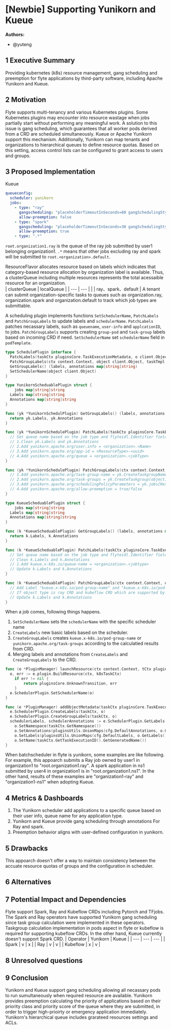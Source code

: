 # [Newbie] Supporting Yunikorn and Kueue

**Authors:**

- @yuteng

## 1 Executive Summary

Providing kubernetes (k8s) resource management, gang scheduling and preemption for flyte applications by third-party software, including Apache Yunikorn and Kueue.

## 2 Motivation

Flyte supports multi-tenancy and various Kubernetes plugins.
Some Kubernetes plugins may encounter into resource wastage when jobs partially start without performing any meaningful work. 
A solution to this issue is gang scheduling, which guarantees that all worker pods derived from a CRD are scheduled simultaneously.
Kueue or Apache Yunikorn support this mechanism. 
Additionally, Yunikorn can map tenants and organizations to hierarchical queues to define resource quotas.
Based on this setting, access control lists can be configured to grant access to users and groups.

## 3 Proposed Implementation

Kueue

```yaml
queueconfig:
  scheduler: yunikorn
  jobs:
    - type: "ray"
      gangscheduling: "placeholderTimeoutInSeconds=60 gangSchedulingStyle=hard"
      allow-preemption: false
    - type: "spark"
      gangscheduling: "placeholderTimeoutInSeconds=30 gangSchedulingStyle=hard"
      allow-preemption: true
    - type: ".*"
```

`root.organization1.ray` is the queue of the ray job submitted by user1 belonging organization1. 
`.*` means that other jobs excluding ray and spark will be submitted to `root.<organization>.default`.

ResourceFlavor allocates resource based on labels which indicates that category-based resource allocation by organization label is available.
Thus, a clusterQueue including multiple resources represents the total acessaible resource for an organization.  
| clusterQueue | localQueue |
| --- | --- |
| <organization name> | ray、spark、default |
A tenant can submit organization-specific tasks to queues such as organization.ray, organization.spark and organization.default to track which job types are submittable.

A scheduling plugin implements functions `SetSchedulerName`, `PatchLabels` and `PatchGroupLabels` to update labels and `schedulerName`.
`PatchLabels` patches necassary labels, such as `queuename`, `user-info` and `applcationID`, to jobs.
`PatchGroupLabels` supports creating `group-pod` and `task-group` labels based on incoming CRD if need. 
`SetSchedulerName` set `schedulerName` field in `podTemplate`.

```go
type SchedulePlugin interface {
  PatchLabels(taskCtx pluginsCore.TaskExecutionMetadata, o client.Object, cfg *config.K8sPluginConfig)
  PatchGroupLabels(ctx context.Context, object client.Object, taskTmpl *core.TaskTemplate)
  GetGroupLabels() (labels, annotations map[string]string)
  SetSchedulerName(object client.Object)
}

type YunikornScheduablePlugin struct {
	jobs map[string]string
  Labels map[string]string
  Annotations map[string]string
}

func (yk *YunikornSchedulPlugin) GetGroupLabels() (labels, annotations map[string]string) {
  return yk.Labels, yk.Annotations
}

func (yk *YunikornSchedulePlugin) PatchLabels(taskCtx pluginsCore.TaskExecutionMetadata, o client.Object, cfg *config.K8sPluginConfig) (labels, annotations map[string]string) {
  // Set queue name based on the job type and flyteidl.Identifier fields including "ResourceType", "Org" and "Name".
  // 1.Clean yk.Labels and yk.Annotations
  // 2.Add yunikorn.apache.org/user.info = <organization>.<Name>
  // 3.Add yunikorn.apache.org/app-id = <ResourceType>-<uuid>
  // 4.Add yunikorn.apache.org/queue = <organization>.<jobType>
}

func (yk *YunikornSchedulePlugin) PatchGroupLabels(ctx context.Context, object client.Object, taskTmpl *core.TaskTemplate) {
  // 1.Add yunikorn.apache.org/task-group-name = yk.CreateTaskgroupName(ResourceType)
  // 2.Add yunikorn.apache.org/task-groups = yk.CreateTaskgroup(object)
  // 3.Add yunikorn.apache.org/schedulingPolicyParameters = yk.jobs[ResourceType]
  // 4.Add yunikorn.apache.org/allow-preemption = true/false
}

type KueueScheduablePlugin struct {
	jobs map[string]string
  Labels map[string]string
  Annotations map[string]string
}

func (k *KueueScheduablePlugin) GetGroupLabels() (labels, annotations map[string]string) {
  return k.Labels, k.Annotations
}

func (k *KueueScheduablePlugin) PatchLabels(taskCtx pluginsCore.TaskExecutionMetadata, o client.Object, cfg *config.K8sPluginConfig) (labels, annotations map[string]string) {
  // Set queue name based on the job type and flyteidl.Identifier field "Org".
  // Clean k.Labels and k.Annotations
  // 1.Add kueue.x-k8s.io/queue-name = <organization>.<jobtype>
  // Update k.Labels and k.Annotations
}

func (k *KueueScheduablePlugin) PatchGroupLabels(ctx context.Context, object client.Object, taskTmpl *core.TaskTemplate) {
  // Add Label "kueue.x-k8s.io/pod-group-name" and "kueue.x-k8s.io/pod-group-total-count" for spark、dask.
  // If object type is ray CRD and kubeflow CRD which are supported by Kueue then skips.
  // Update k.Labels and k.Annotations
}
```

When a job comes, following things happens.
1. `SetSchedulerName` sets the `schedulerName` with the specific scheduler name
2. `CreateLabels` new basic labels based on the scheduler.
3. `CreateGroupLabels` creates `kueue.x-k8s.io/pod-group-name` or `yunikorn.apache.org/task-groups` according to the calculatied results from CRD.
4. Merging labels and annotations from `CreateLabels` and `CreateGroupLabels` to the CRD.

```go
func (e *PluginManager) launchResource(ctx context.Context, tCtx pluginsCore.TaskExecutionContext) (pluginsCore.Transition, error) {
  o, err := e.plugin.BuildResource(ctx, k8sTaskCtx)
	if err != nil {
		return pluginsCore.UnknownTransition, err
	}
  e.SchedulerPlugin.SetSchedulerName(o)
}

func (e *PluginManager) addObjectMetadata(taskCtx pluginsCore.TaskExecutionMetadata, o client.Object, cfg *config.K8sPluginConfig) {
  e.SchedulerPlugin.CreateLabels(taskCtx, o)
  e.SchedulerPlugin.CreateGroupLabels(taskCtx, o)
  schedulerLabels, schedulerAnnotations := e.SchedulerPlugin.GetLabels()
	o.SetNamespace(taskCtx.GetNamespace())
	o.SetAnnotations(pluginsUtils.UnionMaps(cfg.DefaultAnnotations, o.GetAnnotations(), pluginsUtils.CopyMap(taskCtx.GetAnnotations(), schedulerAnnotations)))
	o.SetLabels(pluginsUtils.UnionMaps(cfg.DefaultLabels, o.GetLabels(), pluginsUtils.CopyMap(taskCtx.GetLabels(), schedulerLabels)))
	o.SetName(taskCtx.GetTaskExecutionID().GetGeneratedName())
}
```

When batchscheduler in flyte is yunikorn, some examples are like following.
For example, this appoarch submits a Ray job owned by user1 in organization1 to "root.organization1.ray".
A spark application in ns1 submitted by user4 in organization1 is in "root.organization1.ns1".
In the other hand, results of these examples are "organization1-ray" and "organization1-ns1" when adopting Kueue.

## 4 Metrics & Dashboards

1. The Yunikorn scheduler add applications to a specific queue based on their user info, queue name for any application type.
2. Yunikorn and Kueue provide gang scheduling through annotations For Ray and spark.
3. Preemption behavior aligns with user-defined configuration in yunikorn.

## 5 Drawbacks

This appoarch doesn't offer a way to maintain consistency between the accuate resource quotas of groups and the configuration in scheduler.

## 6 Alternatives

## 7 Potential Impact and Dependencies

Flyte support Spark, Ray and Kubeflow CRDs including Pytorch and TFjobs.
The Spark and Ray operators have supported Yunikorn gang scheduling since task group calculation were implemented in these operators.
Taskgroup calculation implementation in pods aspect in flyte or kubeflow is required for supporting kubeflow CRDs.
In the other hand, Kueue currently doesn't support Spark CRD.
| Operator | Yunikorn | Kueue |
| --- | --- | --- |
| Spark | v | x |
| Ray | v | v |
| Kubeflow | x | v |

## 8 Unresolved questions

## 9 Conclusion

Yunikorn and Kueue support gang scheduling allowing all necassary pods to run sumultaneously when required resource are available.
Yunikorn provides preemption calculating the priority of applications based on their priority class and priority score of the queue where they are submitted, in order to trigger high-prioirty or emergency application immediately.
Yunikorn's hierarchical queue includes grarateed resources settings and ACLs.
